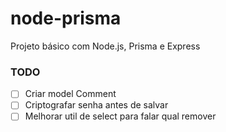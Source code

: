 # node-prisma

Projeto básico com Node.js, Prisma e Express

### TODO

-   [ ] Criar model Comment
-   [ ] Criptografar senha antes de salvar
-   [ ] Melhorar util de select para falar qual remover

